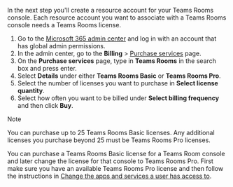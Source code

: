 
In the next step you'll create a resource account for your Teams Rooms console. Each resource account you want to associate with a Teams Rooms console needs a Teams Rooms license. 

1. Go to the [Microsoft 365 admin center](https://go.microsoft.com/fwlink/p/?linkid=2024339) and log in with an account that has global admin permissions.
1. In the admin center, go to the **Billing** > [Purchase services](https://go.microsoft.com/fwlink/p/?linkid=868433) page.
1. On the **Purchase services** page, type in **Teams Rooms** in the search box and press enter.
1. Select **Details** under either **Teams Rooms Basic** or **Teams Rooms Pro**.
1. Select the number of licenses you want to purchase in **Select license quantity**.
1. Select how often you want to be billed under **Select billing frequency** and then click **Buy**.

> [!NOTE]
> You can purchase up to 25 Teams Rooms Basic licenses. Any additional licenses you purchase beyond 25 must be Teams Rooms Pro licenses.
>
> You can purchase a Teams Rooms Basic license for a Teams Room console and later change the license for that console to Teams Rooms Pro. First make sure you have an available Teams Rooms Pro license and then follow the instructions in [Change the apps and services a user has access to](/microsoft-365/admin/manage/assign-licenses-to-users?view=o365-worldwide#change-the-apps-and-services-a-user-has-access-to).
